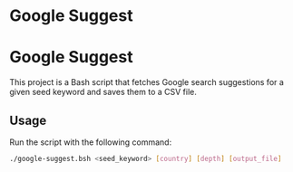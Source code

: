 # Google Suggest
# Google Suggest

This project is a Bash script that fetches Google search suggestions for a given seed keyword and saves them to a CSV file.

## Usage
Run the script with the following command:
```bash
./google-suggest.bsh <seed_keyword> [country] [depth] [output_file]
```
